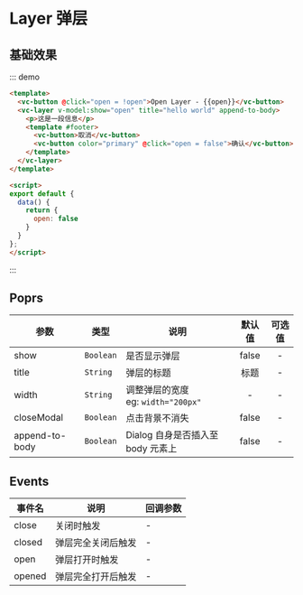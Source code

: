 # Layer 弹层

## 基础效果

::: demo 
```html
<template>
  <vc-button @click="open = !open">Open Layer - {{open}}</vc-button>
  <vc-layer v-model:show="open" title="hello world" append-to-body>
    <p>这是一段信息</p>
    <template #footer>
      <vc-button>取消</vc-button>
      <vc-button color="primary" @click="open = false">确认</vc-button>
    </template>
  </vc-layer>
</template>

<script>
export default {
  data() {
    return {
      open: false
    }
  }
};
</script>
```
:::

## Poprs

| 参数 | 类型 | 说明 | 默认值 | 可选值 |
|---|---|---|:---:|:---:|
| show | `Boolean` | 是否显示弹层 | false | - |
| title | `String` | 弹层的标题 | 标题 | - |
| width | `String` | 调整弹层的宽度<br>eg: `width="200px"` | - | - |
| closeModal | `Boolean` | 点击背景不消失 | false | - |
| append-to-body | `Boolean` | Dialog 自身是否插入至 body 元素上 | false | - |
## Events

| 事件名 | 说明 | 回调参数 |
| --- | --- | --- |
| close | 关闭时触发 | - |
| closed | 弹层完全关闭后触发 | - |
| open | 弹层打开时触发 | - |
| opened | 弹层完全打开后触发 | - |